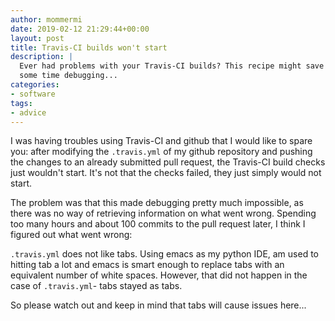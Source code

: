 ```yaml
---
author: mommermi
date: 2019-02-12 21:29:44+00:00
layout: post
title: Travis-CI builds won't start
description: |
  Ever had problems with your Travis-CI builds? This recipe might save you
  some time debugging...
categories:
- software
tags:
- advice
---
```


I was having troubles using Travis-CI and github that I would like to spare you: after modifying the `.travis.yml` of my github repository and pushing the changes to an already submitted pull request, the Travis-CI build checks just wouldn't start. It's not that the checks failed, they just simply would not start.

The problem was that this made debugging pretty much impossible, as there was no way of retrieving information on what went wrong. Spending too many hours and about 100 commits to the pull request later, I think I figured out what went wrong:

`.travis.yml` does not like tabs. Using emacs as my python IDE, am used to hitting tab a lot and emacs is smart enough to replace tabs with an equivalent number of white spaces. However, that did not happen in the case of `.travis.yml`- tabs stayed as tabs.

So please watch out and keep in mind that tabs will cause issues here...
